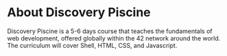 # About Discovery Piscine
Discovery Piscine is a 5-6 days course that teaches the fundamentals of web development, offered globally within the 42 network around the world. The curriculum will cover Shell, HTML, CSS, and Javascript.
